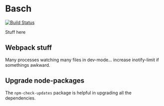 # Basch
[![Build Status](https://travis-ci.org/LinuCC/basch.svg?branch=master)](https://travis-ci.org/LinuCC/basch)

Stuff here

## Webpack stuff

Many processes watching many files in dev-mode... increase inotify-limit if
somethings awkward.

## Upgrade node-packages

The `npm-check-updates` package is helpful in upgrading all the dependencies.
